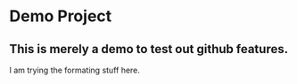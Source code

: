# Demo Project

## This is merely a demo to test out github features.

I am trying the formating stuff here.